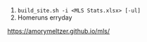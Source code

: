 1. `build_site.sh -i <MLS Stats.xlsx> [-ul]`
2. Homeruns erryday

https://amorymeltzer.github.io/mls/
